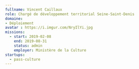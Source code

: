 ```yaml
---
fullname: Vincent Caillaux
role: Chargé de développement territorial Seine-Saint-Denis
domaine:
- Déploiement
avatar : https://i.imgur.com/NryIlYi.jpg
missions:
  - start: 2019-02-08
    end: 2019-08-31
    status: admin
    employer: Ministère de la Culture
startups:
  - pass-culture
---
```

